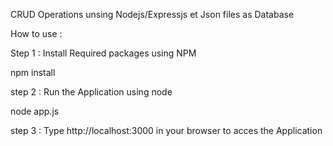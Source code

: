  CRUD Operations unsing Nodejs/Expressjs et Json files as Database


How to use :

Step 1 : Install Required packages using NPM

npm install

step 2 : Run the Application using node

node app.js

step 3 : Type http://localhost:3000 in your browser to acces the Application


